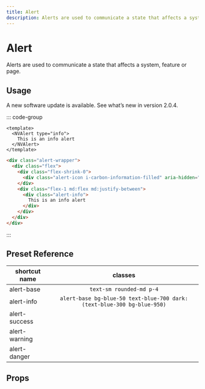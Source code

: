 ```yaml
---
title: Alert
description: Alerts are used to communicate a state that affects a system, feature or page.
---
```


# Alert

Alerts are used to communicate a state that affects a system, feature or page.

## Usage

<script setup>
import Alert from '../.vitepress/theme/components/Alert.vue'
</script>

<div class="vp-raw">
  <Alert>
    A new software update is available. See what’s new in version 2.0.4.
  </Alert>
</div>

::: code-group

```vue [Component]
<template>
  <NVAlert type="info">
    This is an info alert
  </NVAlert>
</template>
```

```html [HTML]
<div class="alert-wrapper">
  <div class="flex">
    <div class="flex-shrink-0">
      <div class="alert-icon i-carbon-information-filled" aria-hidden="true" />
    </div>
    <div class="flex-1 md:flex md:justify-between">
      <div class="alert-info">
        This is an info alert
      </div>
    </div>
  </div>
</div>
```

:::

## Preset Reference

| shortcut name   |                classes                |
| --------------- | :-----------------------------------: |
| alert-base   |       `text-sm rounded-md p-4`        |
| alert-info | `alert-base bg-blue-50 text-blue-700 dark:(text-blue-300 bg-blue-950)` |
| alert-success    |                                       |
| alert-warning |                                       |
| alert-danger  |                                       |

## Props
